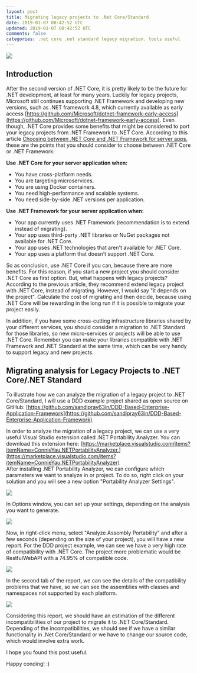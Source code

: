 ```yaml
---
layout: post
title: Migrating legacy projects to .Net Core/Standard
date: 2019-01-07 08:42:52 UTC
updated: 2019-01-07 08:42:52 UTC
comments: false
categories: .net core .net standard legacy migration. tools useful
---
```


[![](https://4.bp.blogspot.com/-vH0H23rGVgM/XB9zzP4FndI/AAAAAAAAFIQ/WCAra5e_dsAi0MMLNfnuaKA4clrw3-1pACLcBGAs/s1600/ecosystem_grid_v2.png)](https://4.bp.blogspot.com/-vH0H23rGVgM/XB9zzP4FndI/AAAAAAAAFIQ/WCAra5e_dsAi0MMLNfnuaKA4clrw3-1pACLcBGAs/s1600/ecosystem_grid_v2.png)

## Introduction

After the second version of .NET Core, it is pretty likely to be the future for .NET development, at least for many years. Luckily for legacy projects, Microsoft still continues supporting .NET Framework and developing new versions, such as .NET framework 4.8, which currently available as early access [https://github.com/Microsoft/dotnet-framework-early-access](https://github.com/Microsoft/dotnet-framework-early-access). Even though, .NET Core provides some benefits that might be considered to port your legacy projects from .NET Framework to .NET Core. According to this article [Choosing between .NET Core and .NET Framework for server apps](https://docs.microsoft.com/en-us/dotnet/standard/choosing-core-framework-server), these are the points that you should consider to choose between .NET Core or .NET Framework:

**Use .NET Core for your server application when:**

- You have cross-platform needs.
- You are targeting microservices.
- You are using Docker containers.
- You need high-performance and scalable systems.
- You need side-by-side .NET versions per application.

**Use .NET Framework for your server application when:**

- Your app currently uses .NET Framework (recommendation is to extend instead of migrating).
- Your app uses third-party .NET libraries or NuGet packages not available for .NET Core.
- Your app uses .NET technologies that aren't available for .NET Core.
- Your app uses a platform that doesn’t support .NET Core.

So as conclusion, use .NET Core if you can, because there are more benefits. For this reason, if you start a new project you should consider .NET Core as first option. But, what happens with legacy projects? According to the previous article, they recommend extend legacy project with .NET Core, instead of migrating. However, I would say "it depends on the project". Calculate the cost of migrating and then decide, because using .NET Core will be rewarding in the long run if it is possible to migrate your project easily.

In addition, if you have some cross-cutting infrastructure libraries shared by your different services, you should consider a migration to .NET Standard for those libraries, so new micro-services or projects will be able to use .NET Core. Remember you can make your libraries compatible with .NET Framework and .NET Standard at the same time, which can be very handy to support legacy and new projects.

## Migrating analysis for Legacy Projects to .NET Core/.NET Standard

To illustrate how we can analyze the migration of a legacy project to .NET Core/Standard, I will use a DDD example project shared as open source on GitHub: [https://github.com/sandipray63in/DDD-Based-Enterprise-Application-Framework](https://github.com/sandipray63in/DDD-Based-Enterprise-Application-Framework)

In order to analyze the migration of a legacy project, we can use a very useful Visual Studio extension called .NET Portability Analyzer. You can download this extension here: [https://marketplace.visualstudio.com/items?itemName=ConnieYau.NETPortabilityAnalyzer.](https://marketplace.visualstudio.com/items?itemName=ConnieYau.NETPortabilityAnalyzer)  
After installing .NET Portability Analyzer, we can configure which parameters we want to analyze in or project. To do so, right click on your solution and you will see a new option "Portability Analyzer Settings".

[![](https://3.bp.blogspot.com/-8lPEqWGsSp8/XB9yale1vaI/AAAAAAAAFHw/AUjlVGDn6bk_k-rANIratl4iUNdqF1TIgCLcBGAs/s400/1.JPG)](https://3.bp.blogspot.com/-8lPEqWGsSp8/XB9yale1vaI/AAAAAAAAFHw/AUjlVGDn6bk_k-rANIratl4iUNdqF1TIgCLcBGAs/s1600/1.JPG)

In Options window, you can set up your settings, depending on the analysis you want to generate.

[![](https://1.bp.blogspot.com/-ZAsMvRL_QJ8/XB9yaqLepCI/AAAAAAAAFH0/SPI02m3AMdMM6BZHPmJxSCTa-UL3pb-NQCLcBGAs/s640/2.JPG)](https://1.bp.blogspot.com/-ZAsMvRL_QJ8/XB9yaqLepCI/AAAAAAAAFH0/SPI02m3AMdMM6BZHPmJxSCTa-UL3pb-NQCLcBGAs/s1600/2.JPG)

Now, in right-click menu, select "Analyze Assembly Portability" and after a few seconds (depending on the size of your project), you will have a new report. For the DDD project example, we can see we have a very high rate of compatibility with .NET Core. The project more problematic would be RestfulWebAPI with a 74.95% of compatible code.

[![](https://4.bp.blogspot.com/-1WEYxsX_F5E/XB9yakJ76pI/AAAAAAAAFH4/AjAtU7Dbz0govNNcwjzzsQZHZDDSVioMACLcBGAs/s640/3.JPG)](https://4.bp.blogspot.com/-1WEYxsX_F5E/XB9yakJ76pI/AAAAAAAAFH4/AjAtU7Dbz0govNNcwjzzsQZHZDDSVioMACLcBGAs/s1600/3.JPG)

In the second tab of the report, we can see the details of the compatibility problems that we have, so we can see the assemblies with classes and namespaces not supported by each platform.

[![](https://2.bp.blogspot.com/-8r0XzEKhlUc/XB9ybJsXDZI/AAAAAAAAFH8/iGLQ9nXwE_M8tGYlY9WvCJ8qcjzsVr1GgCLcBGAs/s640/4.JPG)](https://2.bp.blogspot.com/-8r0XzEKhlUc/XB9ybJsXDZI/AAAAAAAAFH8/iGLQ9nXwE_M8tGYlY9WvCJ8qcjzsVr1GgCLcBGAs/s1600/4.JPG)

Considering this report, we should have an estimation of the different incompatibilities of our project to migrate it to .NET Core/Standard. Depending of the incompatibilities, we should see if we have a similar functionality in .Net Core/Standard or we have to change our source code, which would involve extra work.

I hope you found this post useful.

Happy conding! :)
